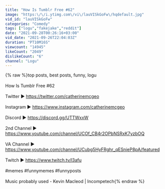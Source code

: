 ```yaml
---
title: "How Is Tumblr Free #62"
image: "https:\/\/i.ytimg.com\/vi\/lauVISkGoFw\/hqdefault.jpg"
vid_id: "lauVISkGoFw"
categories: "Comedy"
tags: ["logu","fakejake","reddit"]
date: "2021-09-28T00:26:16+03:00"
vid_date: "2021-09-26T22:04:03Z"
duration: "PT10M16S"
viewcount: "14945"
likeCount: "2049"
dislikeCount: "6"
channel: "Logu"
---
```

{% raw %}top posts, best posts, funny, logu<br /><br />How Is Tumblr Free #62<br /><br />Twitter ▶ <a rel="nofollow" target="blank" href="https://twitter.com/catherinemcgeo">https://twitter.com/catherinemcgeo</a><br /><br />Instagram ▶ <a rel="nofollow" target="blank" href="https://www.instagram.com/catherinemcgeo">https://www.instagram.com/catherinemcgeo</a><br /><br />Discord ▶ <a rel="nofollow" target="blank" href="https://discord.gg/UTTWxxW">https://discord.gg/UTTWxxW</a><br /><br />2nd Channel ▶ <a rel="nofollow" target="blank" href="https://www.youtube.com/channel/UCOf_CB4r2OPbNSRxK7yzbOQ">https://www.youtube.com/channel/UCOf_CB4r2OPbNSRxK7yzbOQ</a><br /><br />VA Channel ▶ <a rel="nofollow" target="blank" href="https://www.youtube.com/channel/UCubg5HyFRghr_qESnieP8pA/featured">https://www.youtube.com/channel/UCubg5HyFRghr_qESnieP8pA/featured</a><br /><br />Twitch ▶ <a rel="nofollow" target="blank" href="https://www.twitch.tv/l3afu">https://www.twitch.tv/l3afu</a><br /><br />#memes #funnymemes #funnyposts<br /><br />Music probably used - Kevin Macleod | Incompetech{% endraw %}
